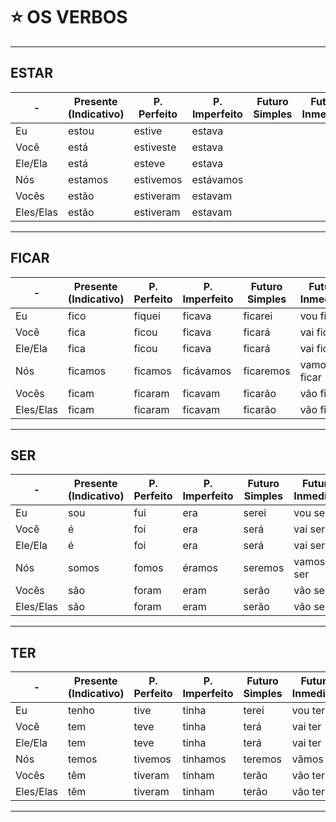 # :star: OS VERBOS

---

## ESTAR

| - | Presente (Indicativo) | P. Perfeito | P.  Imperfeito | Futuro Simples | Futuro Inmediato |
| - | --------------------- | ----------- | -------------- | -------------- | ---------------- |
| Eu | estou | estive | estava | | |
| Você  | está | estiveste | estava | | |
| Ele/Ela | está  | esteve | estava | | |
| Nós | estamos | estivemos | estávamos | | |
| Vocês | estão | estiveram  | estavam | | |
| Eles/Elas | estão | estiveram | estavam | | |

---

## FICAR

| - | Presente (Indicativo) | P. Perfeito | P.  Imperfeito | Futuro Simples | Futuro Inmediato |
| - | --------------------- | ----------- | -------------- | -------------- | ---------------- |
| Eu | fico | fiquei | ficava | ficarei | vou ficar |
| Você | fica | ficou | ficava | ficará | vai ficar |
| Ele/Ela | fica | ficou | ficava | ficará | vai ficar |
| Nós | ficamos | ficamos | ficávamos | ficaremos | vamos ficar |
| Vocês | ficam | ficaram | ficavam | ficarão | vão ficar |
| Eles/Elas | ficam | ficaram | ficavam | ficarão | vão ficar |

---

## SER

| - | Presente (Indicativo) | P. Perfeito | P.  Imperfeito | Futuro Simples | Futuro Inmediato |
| - | --------------------- | ----------- | -------------- | -------------- | ---------------- |
| Eu | sou | fui | era | serei | vou ser |
| Você | é | foi | era | será | vai ser |
| Ele/Ela | é | foi | era | será | vai ser |
| Nós | somos | fomos | éramos | seremos | vamos ser |
| Vocês | são | foram | eram | serão | vão ser |
| Eles/Elas | são | foram | eram |  serão | vão ser |

---

## TER

| - | Presente (Indicativo) | P. Perfeito | P.  Imperfeito | Futuro Simples | Futuro Inmediato |
| - | --------------------- | ----------- | -------------- | -------------- | ---------------- |
| Eu | tenho | tive | tinha | terei | vou ter |
| Você | tem | teve | tinha | terá | vai ter |
| Ele/Ela | tem | teve | tinha | terá | vai ter |
| Nós | temos | tivemos | tinhamos | teremos | vãmos ter|
| Vocês | têm | tiveram | tinham | terão | vão ter |
| Eles/Elas | têm | tiveram | tinham | terão | vão ter |

---

